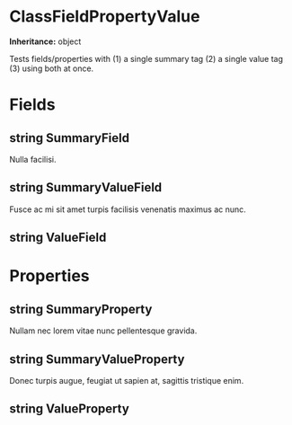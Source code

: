 # ClassFieldPropertyValue

**Inheritance:** object  
  
Tests fields/properties with (1) a single summary tag (2) a single value tag (3) using both at once.  

# Fields

## string SummaryField

Nulla facilisi.  
  

## string SummaryValueField

Fusce ac mi sit amet turpis facilisis venenatis maximus ac nunc.  
  

## string ValueField

# Properties

## string SummaryProperty

Nullam nec lorem vitae nunc pellentesque gravida.  
  

## string SummaryValueProperty

Donec turpis augue, feugiat ut sapien at, sagittis tristique enim.  
  

## string ValueProperty

